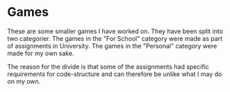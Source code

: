 # Games

These are some smaller games I have worked on. They have been split into two categorier.
   The games in the "For School" category were made as part of assignments in University.
   The games in the "Personal" category were made for my own sake.

The reason for the divide is that some of the assignments had specific requirements for code-structure and can therefore be unlike what I may do on my own.
